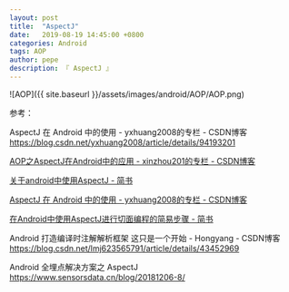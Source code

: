 ```yaml
---
layout: post
title:  "AspectJ"
date:   2019-08-19 14:45:00 +0800
categories: Android
tags: AOP
author: pepe
description: 『 AspectJ 』
---
```

![AOP]({{ site.baseurl }}/assets/images/android/AOP/AOP.png)	



参考：


AspectJ 在 Android 中的使用 - yxhuang2008的专栏 - CSDN博客
https://blog.csdn.net/yxhuang2008/article/details/94193201

[AOP之AspectJ在Android中的应用 - xinzhou201的专栏 - CSDN博客](https://blog.csdn.net/xinzhou201/article/details/81566653)

[关于android中使用AspectJ - 简书](https://www.jianshu.com/p/f577aec99e17)

[AspectJ 在 Android 中的使用 - yxhuang2008的专栏 - CSDN博客](https://blog.csdn.net/yxhuang2008/article/details/94193201)

[在Android中使用AspectJ进行切面编程的简易步骤 - 简书](https://www.jianshu.com/p/9c338702d6a6)

Android 打造编译时注解解析框架 这只是一个开始 - Hongyang - CSDN博客
https://blog.csdn.net/lmj623565791/article/details/43452969

Android 全埋点解决方案之 AspectJ
https://www.sensorsdata.cn/blog/20181206-8/






















